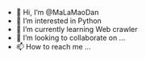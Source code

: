 - 👋 Hi, I’m @MaLaMaoDan
- 👀 I’m interested in Python
- 🌱 I’m currently learning Web crawler
- 💞️ I’m looking to collaborate on ...
- 📫 How to reach me ...

<!---
MaLaMaoDan/MaLaMaoDan is a ✨ special ✨ repository because its `README.md` (this file) appears on your GitHub profile.
You can click the Preview link to take a look at your changes.
--->
